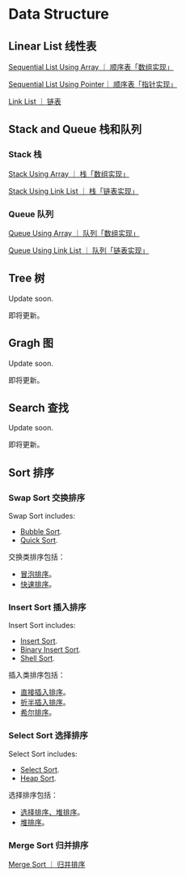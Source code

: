 # Data Structure

## Linear List 线性表

[Sequential List Using Array ｜ 顺序表「数组实现」](https://github.com/Cohanbb/mycode/blob/main/cpp/DS/SeqList_array.cpp)

[Sequential List Using Pointer｜ 顺序表「指针实现」](https://github.com/Cohanbb/mycode/blob/main/cpp/DS/SeqList_pointer.cpp)

[Link List ｜ 链表](https://github.com/Cohanbb/mycode/blob/main/cpp/DS/LinkList.cpp)

## Stack and Queue 栈和队列

### Stack 栈

[Stack Using Array ｜ 栈「数组实现」](https://github.com/Cohanbb/mycode/blob/main/cpp/DS/Stack_array.cpp)

[Stack Using Link List ｜ 栈「链表实现」](https://github.com/Cohanbb/mycode/blob/main/cpp/DS/Stack_linklist.cpp)

### Queue 队列

[Queue Using Array ｜ 队列「数组实现」](https://github.com/Cohanbb/mycode/blob/main/cpp/DS/Queue_array.cpp)

[Queue Using Link List ｜ 队列「链表实现」](https://github.com/Cohanbb/mycode/blob/main/cpp/DS/Queue_linklist.cpp)

## Tree 树

Update soon.

即将更新。  

## Gragh 图

Update soon.

即将更新。

## Search 查找

Update soon.

即将更新。  

## Sort 排序

### Swap Sort 交换排序

Swap Sort includes:
* [Bubble Sort](https://github.com/Cohanbb/mycode/blob/main/cpp/DS/swap_sort.cpp).  
* [Quick Sort](https://github.com/Cohanbb/mycode/blob/main/cpp/DS/swap_sort.cpp).  

交换类排序包括：
* [冒泡排序](https://github.com/Cohanbb/mycode/blob/main/cpp/DS/swap_sort.cpp)。
* [快速排序](https://github.com/Cohanbb/mycode/blob/main/cpp/DS/swap_sort.cpp)。

### Insert Sort 插入排序

Insert Sort includes:
* [Insert Sort](https://github.com/Cohanbb/mycode/blob/main/cpp/DS/insert_sort.cpp).   
* [Binary Insert Sort](https://github.com/Cohanbb/mycode/blob/main/cpp/DS/insert_sort.cpp).   
* [Shell Sort](https://github.com/Cohanbb/mycode/blob/main/cpp/DS/insert_sort.cpp).   

插入类排序包括：
* [直接插入排序](https://github.com/Cohanbb/mycode/blob/main/cpp/DS/insert_sort.cpp)。
* [折半插入排序](https://github.com/Cohanbb/mycode/blob/main/cpp/DS/insert_sort.cpp)。
* [希尔排序](https://github.com/Cohanbb/mycode/blob/main/cpp/DS/insert_sort.cpp)。

### Select Sort 选择排序

Select Sort includes:
* [Select Sort](https://github.com/Cohanbb/mycode/blob/main/cpp/DS/select_sort.cpp).
* [Heap Sort](https://github.com/Cohanbb/mycode/blob/main/cpp/DS/select_sort.cpp).

选择排序包括：
* [选择排序、堆排序](https://github.com/Cohanbb/mycode/blob/main/cpp/DS/select_sort.cpp)。
* [堆排序](https://github.com/Cohanbb/mycode/blob/main/cpp/DS/select_sort.cpp)。

### Merge Sort 归并排序

[Merge Sort ｜ 归并排序](https://github.com/Cohanbb/mycode/blob/main/cpp/DS/merge_sort.cpp)


